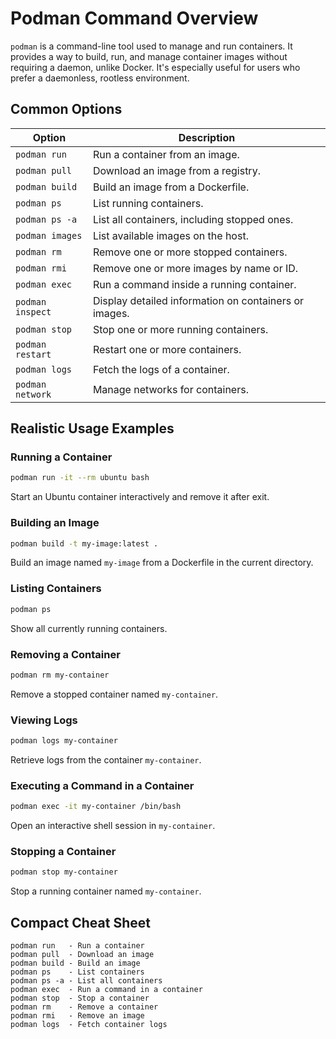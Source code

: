 # Podman Command Overview

`podman` is a command-line tool used to manage and run containers. It provides a way to build, run, and manage container images without requiring a daemon, unlike Docker. It's especially useful for users who prefer a daemonless, rootless environment.

## Common Options

| Option                | Description                                         |
|-----------------------|-----------------------------------------------------|
| `podman run`          | Run a container from an image.                      |
| `podman pull`         | Download an image from a registry.                  |
| `podman build`        | Build an image from a Dockerfile.                   |
| `podman ps`           | List running containers.                            |
| `podman ps -a`        | List all containers, including stopped ones.        |
| `podman images`       | List available images on the host.                  |
| `podman rm`           | Remove one or more stopped containers.              |
| `podman rmi`          | Remove one or more images by name or ID.            |
| `podman exec`         | Run a command inside a running container.           |
| `podman inspect`      | Display detailed information on containers or images.|
| `podman stop`         | Stop one or more running containers.                |
| `podman restart`      | Restart one or more containers.                     |
| `podman logs`         | Fetch the logs of a container.                      |
| `podman network`      | Manage networks for containers.                     |

## Realistic Usage Examples

### Running a Container
```bash
podman run -it --rm ubuntu bash
```
Start an Ubuntu container interactively and remove it after exit.

### Building an Image
```bash
podman build -t my-image:latest .
```
Build an image named `my-image` from a Dockerfile in the current directory.

### Listing Containers
```bash
podman ps
```
Show all currently running containers.

### Removing a Container
```bash
podman rm my-container
```
Remove a stopped container named `my-container`.

### Viewing Logs
```bash
podman logs my-container
```
Retrieve logs from the container `my-container`.

### Executing a Command in a Container
```bash
podman exec -it my-container /bin/bash
```
Open an interactive shell session in `my-container`.

### Stopping a Container
```bash
podman stop my-container
```
Stop a running container named `my-container`.

## Compact Cheat Sheet

```plaintext
podman run   - Run a container
podman pull  - Download an image
podman build - Build an image
podman ps    - List containers
podman ps -a - List all containers
podman exec  - Run a command in a container
podman stop  - Stop a container
podman rm    - Remove a container
podman rmi   - Remove an image
podman logs  - Fetch container logs
```
